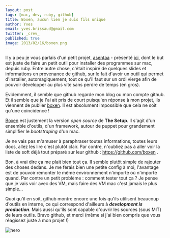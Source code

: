 ```yaml
---
layout: post
tags: [mac, dev, ruby, github]
title: Boxen, aucun lien je suis fils unique
author: Yves
email: yves.brissaud@gmail.com
twitter: _crev_
published: true
image: 2013/02/16/boxen.png
---
```


Il y a peu je vous parlais d'un petit projet, [asentaa][] - présenté [ici][post], dont le but est juste de faire un petit outil pour installer des programmes sur mac, depuis ruby. Entre autre chose, c'était inspiré de quelques slides et informations en provenance de github, sur le fait d'avoir un outil qui permet d'installer, automagiquement, tout ce qu'il faut sur un ordi vierge afin de pouvoir développer au plus vite sans perdre de temps (en gros).

Evidemment, il semble que github regarde mon blog ou mon compte github. Et il semble que je l'ai ait pris de court puisqu'en réponse à mon projet, ils viennent de publier [boxen][]. Il est absolument impossible que cela ne soit qu'une coincidence !

[Boxen][boxen] est justement la version _open source_ de **The Setup**. Il s'agit d'un ensemble d'outils, d'un framework, autour de puppet pour grandement simplifier le _bootstraping_ d'un mac.

Je ne vais pas m'amuser à paraphraser toutes informations, toutes leurs docs, allez les lire c'est plutôt clair. Par contre, n'oubliez pas à aller voir la liste de soft déjà tout préparé sur leur github : https://github.com/boxen .

Bon, à vrai dire ça me plait bien tout ça. Il semble plutôt simple de rajouter des choses dedans. Je me ferais bien une petite config à moi, l'avantage est de pouvoir remonter le même environnement n'importe où n'importe quand. Par contre un petit problème : comment tester tout ça ? Je pense que je vais voir avec des VM, mais faire des VM mac c'est jamais le plus simple...

Quoi qu'il en soit, github montre encore une fois qu'ils utilisent beaucoup d'outils en interne, ce qui correspond d'ailleurs à **_development is production_**. Mais aussi qu'ils sont capable d'ouvrir les sources (sous MIT) de leurs outils. Bravo github, et merci (même si j'ai bien compris que vous réagissez juste à mon projet !)

![hero](hero.png)

[asentaa]: https://github.com/CrEv/asentaa
[boxen]: http://boxen.github.com/
[post]: http://log.winsos.net/2013/02/14/installer-des-applications-mac-depuis-du-code.html

